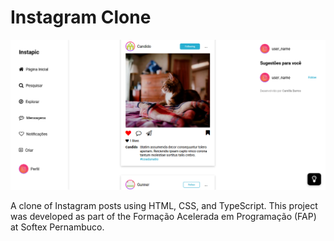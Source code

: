 # Instagram Clone

![Imagem do projeto - clone de posts do insta](./src/clone_insta_3.png)

A clone of Instagram posts using HTML, CSS, and TypeScript. This project was developed as part of the Formação Acelerada em Programação (FAP) at Softex Pernambuco.
